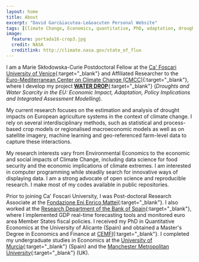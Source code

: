 ```yaml
---
layout: home
title: About
excerpt: "David Garc&iacutea-Le&oacuten Personal Website"
tags: [Climate Change, Economics, quantitative, PhD, adaptation, droughts, remote sensing]
image:
  feature: portada16-crop3.jpg
  credit: NASA
  creditlink: http://climate.nasa.gov/state_of_flux
---
```

I am a Marie Sk&#322;odowska-Curie Postdoctoral Fellow at the [Ca' Foscari University of Venice](http://www.unive.it/pag/13526/){:target="_blank"} and Affiliated Researcher to the [Euro-Mediterranean Center on Climate Change (CMCC)](https://www.cmcc.it/){:target="_blank"}, where I develop my project [**WATER DROP**](http://www.water-drop.eu/){:target="_blank"} (*Droughts and Water Scarcity in the EU: Economic Impact, Adaptation, Policy Implications and Integrated Assessment Modelling*). 

My current research focuses on the estimation and analysis of drought impacts on European agriculture systems in the context of climate change. I rely on several interdisciplinary methods, such as statistical and process-based crop models or regionalised macroeconomic models as well as on satellite imagery, machine learning and geo-referenced farm-level data to capture these interactions.

My research interests vary from Environmental Economics to the economic and social impacts of Climate Change, including data science for food security and the economic implications of climate extremes. I am interested in computer programming while steadily search for innovative ways of displaying data. I am a strong advocate of open science and reproducible research. I make most of my codes available in public repositories.

Prior to joining Ca' Foscari University, I was Post-doctoral Research Associate at the [Fondazione Eni Enrico Mattei](http://www.feem.it/){:target="_blank"}. I also worked at the [Research Department of the Bank of Spain](http://www.bde.es/investigador/en/){:target="_blank"}, where I implemented GDP real-time forecasting tools and monitored euro area Member States fiscal policies. I received my PhD in Quantitative Economics at the University of Alicante (Spain) and obtained a Master's Degree in Economics and Finance at  [CEMFI](http://www.cemfi.es/){:target="_blank"}. I completed my undergraduate studies in Economics at the [University of Murcia](https://www.um.es/){:target="_blank"} (Spain) and the [Manchester Metropolitan University](https://www2.mmu.ac.uk/){:target="_blank"} (UK).